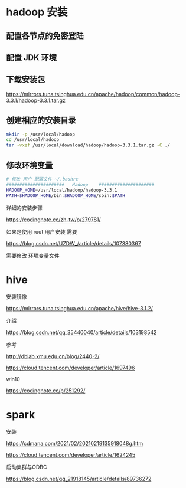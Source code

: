 # hadoop 安装





## 配置各节点的免密登陆



## 配置 JDK 环境 



## 下载安装包



 https://mirrors.tuna.tsinghua.edu.cn/apache/hadoop/common/hadoop-3.3.1/hadoop-3.3.1.tar.gz





## 创建相应的安装目录



```sh
mkdir -p /usr/local/hadoop
cd /usr/local/hadoop
tar -vxzf /usr/local/download/hadoop/hadoop-3.3.1.tar.gz -C ./
```



## 修改环境变量

```sh
# 修改 用户 配置文件 ~/.bashrc
######################   Hadoop    #####################
HADOOP_HOME=/usr/local/hadoop/hadoop-3.3.1
PATH=$HADOOP_HOME/bin:$HADOOP_HOME/sbin:$PATH
```



详细的安装步骤

https://codingnote.cc/zh-tw/p/279781/







如果是使用 root 用户安装 需要 

https://blog.csdn.net/UZDW_/article/details/107380367



需要修改 环境变量文件







# hive

安装镜像

https://mirrors.tuna.tsinghua.edu.cn/apache/hive/hive-3.1.2/



介绍

https://blog.csdn.net/qq_35440040/article/details/103198542

参考

http://dblab.xmu.edu.cn/blog/2440-2/

https://cloud.tencent.com/developer/article/1697496





win10 

https://codingnote.cc/p/251292/







# spark





安装 

https://cdmana.com/2021/02/20210219135918048g.htm





https://cloud.tencent.com/developer/article/1624245





启动集群与ODBC

https://blog.csdn.net/qq_21918145/article/details/89736272
